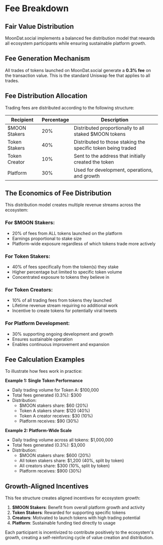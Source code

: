# Fee Breakdown

## Fair Value Distribution

MoonDat.social implements a balanced fee distribution model that rewards all ecosystem participants while ensuring sustainable platform growth.

## Fee Generation Mechanism

All trades of tokens launched on MoonDat.social generate a **0.3% fee** on the transaction value. This is the standard Uniswap fee that applies to all trades.

## Fee Distribution Allocation

Trading fees are distributed according to the following structure:

| Recipient | Percentage | Description |
|-----------|------------|-------------|
| $MOON Stakers | 20% | Distributed proportionally to all staked $MOON tokens |
| Token Stakers | 40% | Distributed to those staking the specific token being traded |
| Token Creator | 10% | Sent to the address that initially created the token |
| Platform | 30% | Used for development, operations, and growth |

## The Economics of Fee Distribution

This distribution model creates multiple revenue streams across the ecosystem:

### For $MOON Stakers:
- 20% of fees from ALL tokens launched on the platform
- Earnings proportional to stake size
- Platform-wide exposure regardless of which tokens trade more actively

### For Token Stakers:
- 40% of fees specifically from the token(s) they stake
- Higher percentage but limited to specific token volume
- Concentrated exposure to tokens they believe in

### For Token Creators:
- 10% of all trading fees from tokens they launched
- Lifetime revenue stream requiring no additional work
- Incentive to create tokens for potentially viral tweets

### For Platform Development:
- 30% supporting ongoing development and growth
- Ensures sustainable operation
- Enables continuous improvement and expansion

## Fee Calculation Examples

To illustrate how fees work in practice:

**Example 1: Single Token Performance**
- Daily trading volume for Token A: $100,000
- Total fees generated (0.3%): $300
- Distribution:
    * $MOON stakers share: $60 (20%)
    * Token A stakers share: $120 (40%)
    * Token A creator receives: $30 (10%)
    * Platform receives: $90 (30%)

**Example 2: Platform-Wide Scale**
- Daily trading volume across all tokens: $1,000,000
- Total fees generated (0.3%): $3,000
- Distribution:
    * $MOON stakers share: $600 (20%)
    * All token stakers share: $1,200 (40%, split by token)
    * All creators share: $300 (10%, split by token)
    * Platform receives: $900 (30%)

## Growth-Aligned Incentives

This fee structure creates aligned incentives for ecosystem growth:

1. **$MOON Stakers**: Benefit from overall platform growth and activity
2. **Token Stakers**: Rewarded for supporting specific tokens
3. **Creators**: Motivated to launch tokens with high trading potential
4. **Platform**: Sustainable funding tied directly to usage

Each participant is incentivized to contribute positively to the ecosystem's growth, creating a self-reinforcing cycle of value creation and distribution.
